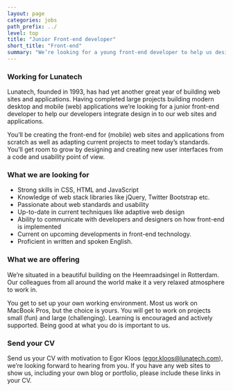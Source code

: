 ```yaml
---
layout: page
categories: jobs
path_prefix: ../
level: top
title: "Junior Front-end developer"
short_title: "Front-end"
summary: "We’re looking for a young front-end developer to help us design and build first-class web stack applications."
---
```


### Working for Lunatech

Lunatech, founded in 1993, has had yet another great year of building web sites and applications. Having completed large projects building modern desktop and mobile (web) applications we’re looking for a junior front-end developer to help our developers integrate design in to our web sites and applications. 

You’ll be creating the front-end for (mobile) web sites and applications from scratch as well as adapting current projects to meet today’s standards. You’ll get room to grow by designing and creating new user interfaces from a code and usability point of view. 


### What we are looking for

* Strong skills in CSS, HTML and JavaScript
* Knowledge of web stack libraries like jQuery, Twitter Bootstrap etc.
* Passionate about web standards and usability
* Up-to-date in current techniques like adaptive web design
* Ability to communicate with developers and designers on how front-end is implemented
* Current on upcoming developments in front-end technology.
* Proficient in written and spoken English.


### What we are offering

We’re situated in a beautiful building on the Heemraadsingel in Rotterdam. Our colleagues from all around the world make it a very relaxed atmosphere to work in.

You get to set up your own working environment. Most us work on MacBook Pros, but the choice is yours. You will get to work on projects small (fun) and large (challenging). Learning is encouraged and actively supported. Being good at what you do is important to us.


### Send your CV 

Send us your CV with motivation to Egor Kloos (egor.kloos@lunatech.com), we’re looking forward to hearing from you. 
If you have any web sites to show us, including your own blog or portfolio, please include these links in your CV.
